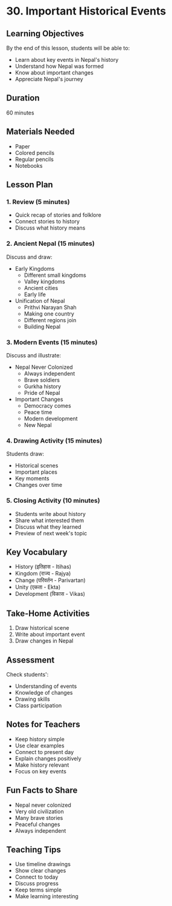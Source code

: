 # 30. Important Historical Events

## Learning Objectives

By the end of this lesson, students will be able to:

- Learn about key events in Nepal's history
- Understand how Nepal was formed
- Know about important changes
- Appreciate Nepal's journey

## Duration

60 minutes

## Materials Needed

- Paper
- Colored pencils
- Regular pencils
- Notebooks

## Lesson Plan

### 1. Review (5 minutes)

- Quick recap of stories and folklore
- Connect stories to history
- Discuss what history means

### 2. Ancient Nepal (15 minutes)

Discuss and draw:

- Early Kingdoms
    - Different small kingdoms
    - Valley kingdoms
    - Ancient cities
    - Early life
- Unification of Nepal
    - Prithvi Narayan Shah
    - Making one country
    - Different regions join
    - Building Nepal

### 3. Modern Events (15 minutes)

Discuss and illustrate:

- Nepal Never Colonized
    - Always independent
    - Brave soldiers
    - Gurkha history
    - Pride of Nepal
- Important Changes
    - Democracy comes
    - Peace time
    - Modern development
    - New Nepal

### 4. Drawing Activity (15 minutes)

Students draw:

- Historical scenes
- Important places
- Key moments
- Changes over time

### 5. Closing Activity (10 minutes)

- Students write about history
- Share what interested them
- Discuss what they learned
- Preview of next week's topic

## Key Vocabulary

- History (इतिहास - Itihas)
- Kingdom (राज्य - Rajya)
- Change (परिवर्तन - Parivartan)
- Unity (एकता - Ekta)
- Development (विकास - Vikas)

## Take-Home Activities

1. Draw historical scene
2. Write about important event
3. Draw changes in Nepal

## Assessment

Check students':

- Understanding of events
- Knowledge of changes
- Drawing skills
- Class participation

## Notes for Teachers

- Keep history simple
- Use clear examples
- Connect to present day
- Explain changes positively
- Make history relevant
- Focus on key events

## Fun Facts to Share

- Nepal never colonized
- Very old civilization
- Many brave stories
- Peaceful changes
- Always independent

## Teaching Tips

- Use timeline drawings
- Show clear changes
- Connect to today
- Discuss progress
- Keep terms simple
- Make learning interesting